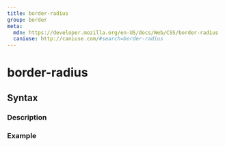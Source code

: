 ```yaml
---
title: border-radius
group: border
meta:
  mdn: https://developer.mozilla.org/en-US/docs/Web/CSS/border-radius
  caniuse: http://caniuse.com/#search=border-radius
---
```


# border-radius
<!--- Introduction for border-radius, keep it brief and set the overall context -->

## Syntax
<!--- Introduce the various syntax for border-radius -->

### Description
<!--- For each major section of syntax, provide a description explaining its usage further -->

### Example
<!--- Provide code examples for the syntax block you're currently describing -->